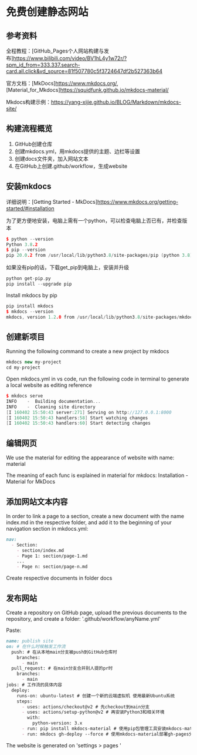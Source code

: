 # 免费创建静态网站

## 参考资料

全程教程：[GitHub_Pages个人网站构建与发布]<https://www.bilibili.com/video/BV1hL4y1w72r/?spm_id_from=333.337.search-card.all.click&vd_source=81f507780c5f3724647df2b527363b64>

官方文档：[MkDocs]<https://www.mkdocs.org/>, [Material_for_Mkdocs]<https://squidfunk.github.io/mkdocs-material/>

Mkdocs构建示例：<https://yang-xijie.github.io/BLOG/Markdown/mkdocs-site/>

## 构建流程概览

1. GitHub创建仓库
2. 创建mkdocs.yml，用mkdocs提供的主题、边栏等设置
3. 创建docs文件夹，加入网站文本
4. 在GitHub上创建.github/workflow，生成website

## 安装mkdocs

详细说明：[Getting Started - MkDocs]<https://www.mkdocs.org/getting-started/#installation>

为了更方便地安装，电脑上需有一个python，可以检查电脑上否已有，并检查版本

```cpp
$ python --version
Python 3.8.2
$ pip --version
pip 20.0.2 from /usr/local/lib/python3.8/site-packages/pip (python 3.8)
```
如果没有pip的话，下载get_pip到电脑上，安装并升级

```cpp
python get-pip.py
pip install --upgrade pip
```

Install mkdocs by pip

```cpp
pip install mkdocs
$ mkdocs --version
mkdocs, version 1.2.0 from /usr/local/lib/python3.8/site-packages/mkdocs (Python 3.8)
```

## 创建新项目

Running the following command to create a new project by mkdocs

```cpp
mkdocs new my-project
cd my-project
```

Open mkdocs.yml in vs code, run the following code in terminal to generate a local website as editing reference

```cpp
$ mkdocs serve
INFO    -  Building documentation...
INFO    -  Cleaning site directory
[I 160402 15:50:43 server:271] Serving on http://127.0.0.1:8000
[I 160402 15:50:43 handlers:58] Start watching changes
[I 160402 15:50:43 handlers:60] Start detecting changes
```

## 编辑网页

We use the material for editing the appearance of website with name: material

The meaning of each func is explained in material for mkdocs: Installation - Material for MkDocs

## 添加网站文本内容

In order to link a page to a section, create a new document with the name index.md in the respective folder, and add it to the beginning of your navigation section in mkdocs.yml:

```markdown
nav:
  - Section:
    - section/index.md
    - Page 1: section/page-1.md
    ...
    - Page n: section/page-n.md
```

Create respective documents in folder docs

## 发布网站

Create a repository on GitHub page, upload the previous documents to the repository, and create a folder: '.github/workflow/anyName.yml'

Paste:

```markdown
name: publish site
on: # 在什么时候触发工作流
  push: # 在从本地main分支被push到GitHub仓库时
    branches:
      - main
  pull_request: # 在main分支合并别人提的pr时
    branches:
      - main
jobs: # 工作流的具体内容
  deploy:
    runs-on: ubuntu-latest # 创建一个新的云端虚拟机 使用最新Ubuntu系统
    steps:
      - uses: actions/checkout@v2 # 先checkout到main分支
      - uses: actions/setup-python@v2 # 再安装Python3和相关环境
        with:
          python-version: 3.x
      - run: pip install mkdocs-material # 使用pip包管理工具安装mkdocs-material
      - run: mkdocs gh-deploy --force # 使用mkdocs-material部署gh-pages分支
```

The website is generated on 'settings > pages '